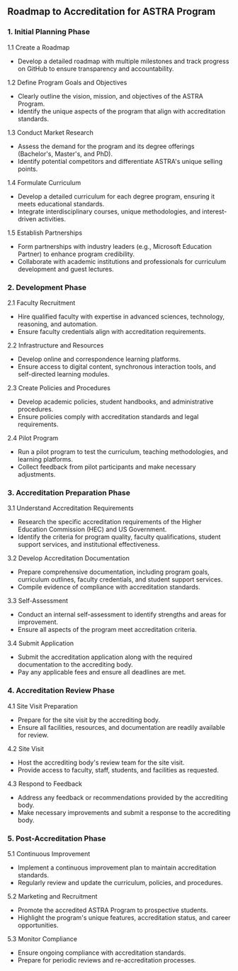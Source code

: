 
## Roadmap to Accreditation for ASTRA Program

### 1. Initial Planning Phase

1.1 Create a Roadmap
-   Develop a detailed roadmap with multiple milestones and track progress on GitHub to ensure transparency and accountability.

1.2 Define Program Goals and Objectives

-   Clearly outline the vision, mission, and objectives of the ASTRA Program.
-   Identify the unique aspects of the program that align with accreditation standards.

1.3 Conduct Market Research

-   Assess the demand for the program and its degree offerings (Bachelor's, Master's, and PhD).
-   Identify potential competitors and differentiate ASTRA's unique selling points.

1.4 Formulate Curriculum

-   Develop a detailed curriculum for each degree program, ensuring it meets educational standards.
-   Integrate interdisciplinary courses, unique methodologies, and interest-driven activities.

1.5 Establish Partnerships

-   Form partnerships with industry leaders (e.g., Microsoft Education Partner) to enhance program credibility.
-   Collaborate with academic institutions and professionals for curriculum development and guest lectures.

### 2. Development Phase

2.1 Faculty Recruitment

-   Hire qualified faculty with expertise in advanced sciences, technology, reasoning, and automation.
-   Ensure faculty credentials align with accreditation requirements.

2.2 Infrastructure and Resources

-   Develop online and correspondence learning platforms.
-   Ensure access to digital content, synchronous interaction tools, and self-directed learning modules.

2.3 Create Policies and Procedures

-   Develop academic policies, student handbooks, and administrative procedures.
-   Ensure policies comply with accreditation standards and legal requirements.

2.4 Pilot Program

-   Run a pilot program to test the curriculum, teaching methodologies, and learning platforms.
-   Collect feedback from pilot participants and make necessary adjustments.

### 3. Accreditation Preparation Phase

3.1 Understand Accreditation Requirements

-   Research the specific accreditation requirements of the Higher Education Commission (HEC) and US Government.
-   Identify the criteria for program quality, faculty qualifications, student support services, and institutional effectiveness.

3.2 Develop Accreditation Documentation

-   Prepare comprehensive documentation, including program goals, curriculum outlines, faculty credentials, and student support services.
-   Compile evidence of compliance with accreditation standards.

3.3 Self-Assessment

-   Conduct an internal self-assessment to identify strengths and areas for improvement.
-   Ensure all aspects of the program meet accreditation criteria.

3.4 Submit Application

-   Submit the accreditation application along with the required documentation to the accrediting body.
-   Pay any applicable fees and ensure all deadlines are met.

### 4. Accreditation Review Phase

4.1 Site Visit Preparation

-   Prepare for the site visit by the accrediting body.
-   Ensure all facilities, resources, and documentation are readily available for review.

4.2 Site Visit

-   Host the accrediting body's review team for the site visit.
-   Provide access to faculty, staff, students, and facilities as requested.

4.3 Respond to Feedback

-   Address any feedback or recommendations provided by the accrediting body.
-   Make necessary improvements and submit a response to the accrediting body.

### 5. Post-Accreditation Phase

5.1 Continuous Improvement

-   Implement a continuous improvement plan to maintain accreditation standards.
-   Regularly review and update the curriculum, policies, and procedures.

5.2 Marketing and Recruitment

-   Promote the accredited ASTRA Program to prospective students.
-   Highlight the program's unique features, accreditation status, and career opportunities.

5.3 Monitor Compliance

-   Ensure ongoing compliance with accreditation standards.
-   Prepare for periodic reviews and re-accreditation processes.
